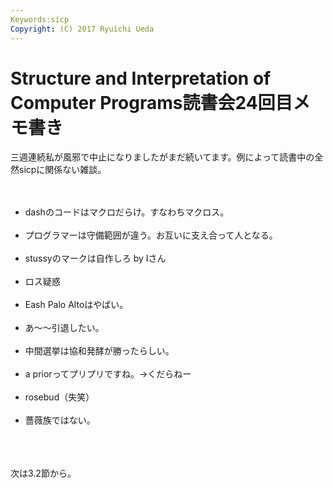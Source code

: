 ```yaml
---
Keywords:sicp
Copyright: (C) 2017 Ryuichi Ueda
---
```


# Structure and Interpretation of Computer Programs読書会24回目メモ書き
三週連続私が風邪で中止になりましたがまだ続いてます。例によって読書中の全然sicpに関係ない雑談。<br />
<br />
<ul><br />
 <li>dashのコードはマクロだらけ。すなわちマクロス。</li><br />
 <li>プログラマーは守備範囲が違う。お互いに支え合って人となる。</li><br />
 <li>stussyのマークは自作しろ by Iさん</li><br />
 <li>ロス疑惑</li><br />
 <li>Eash Palo Altoはやばい。</li><br />
 <li>あ〜〜引退したい。</li><br />
 <li>中間選挙は協和発酵が勝ったらしい。</li><br />
 <li>a priorってプリプリですね。→くだらねー</li><br />
 <li>rosebud（失笑）</li><br />
 <li>薔薇族ではない。</li><br />
</ul><br />
<br />
次は3.2節から。
